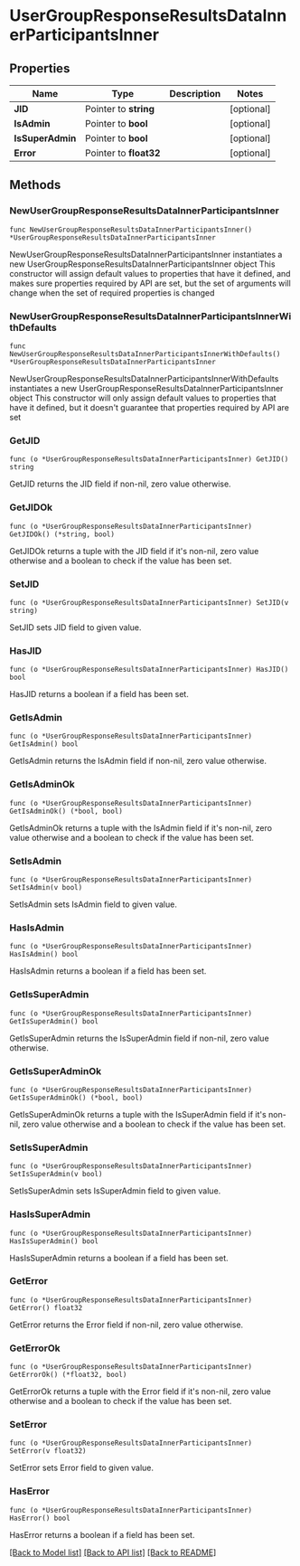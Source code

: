 # UserGroupResponseResultsDataInnerParticipantsInner

## Properties

Name | Type | Description | Notes
------------ | ------------- | ------------- | -------------
**JID** | Pointer to **string** |  | [optional] 
**IsAdmin** | Pointer to **bool** |  | [optional] 
**IsSuperAdmin** | Pointer to **bool** |  | [optional] 
**Error** | Pointer to **float32** |  | [optional] 

## Methods

### NewUserGroupResponseResultsDataInnerParticipantsInner

`func NewUserGroupResponseResultsDataInnerParticipantsInner() *UserGroupResponseResultsDataInnerParticipantsInner`

NewUserGroupResponseResultsDataInnerParticipantsInner instantiates a new UserGroupResponseResultsDataInnerParticipantsInner object
This constructor will assign default values to properties that have it defined,
and makes sure properties required by API are set, but the set of arguments
will change when the set of required properties is changed

### NewUserGroupResponseResultsDataInnerParticipantsInnerWithDefaults

`func NewUserGroupResponseResultsDataInnerParticipantsInnerWithDefaults() *UserGroupResponseResultsDataInnerParticipantsInner`

NewUserGroupResponseResultsDataInnerParticipantsInnerWithDefaults instantiates a new UserGroupResponseResultsDataInnerParticipantsInner object
This constructor will only assign default values to properties that have it defined,
but it doesn't guarantee that properties required by API are set

### GetJID

`func (o *UserGroupResponseResultsDataInnerParticipantsInner) GetJID() string`

GetJID returns the JID field if non-nil, zero value otherwise.

### GetJIDOk

`func (o *UserGroupResponseResultsDataInnerParticipantsInner) GetJIDOk() (*string, bool)`

GetJIDOk returns a tuple with the JID field if it's non-nil, zero value otherwise
and a boolean to check if the value has been set.

### SetJID

`func (o *UserGroupResponseResultsDataInnerParticipantsInner) SetJID(v string)`

SetJID sets JID field to given value.

### HasJID

`func (o *UserGroupResponseResultsDataInnerParticipantsInner) HasJID() bool`

HasJID returns a boolean if a field has been set.

### GetIsAdmin

`func (o *UserGroupResponseResultsDataInnerParticipantsInner) GetIsAdmin() bool`

GetIsAdmin returns the IsAdmin field if non-nil, zero value otherwise.

### GetIsAdminOk

`func (o *UserGroupResponseResultsDataInnerParticipantsInner) GetIsAdminOk() (*bool, bool)`

GetIsAdminOk returns a tuple with the IsAdmin field if it's non-nil, zero value otherwise
and a boolean to check if the value has been set.

### SetIsAdmin

`func (o *UserGroupResponseResultsDataInnerParticipantsInner) SetIsAdmin(v bool)`

SetIsAdmin sets IsAdmin field to given value.

### HasIsAdmin

`func (o *UserGroupResponseResultsDataInnerParticipantsInner) HasIsAdmin() bool`

HasIsAdmin returns a boolean if a field has been set.

### GetIsSuperAdmin

`func (o *UserGroupResponseResultsDataInnerParticipantsInner) GetIsSuperAdmin() bool`

GetIsSuperAdmin returns the IsSuperAdmin field if non-nil, zero value otherwise.

### GetIsSuperAdminOk

`func (o *UserGroupResponseResultsDataInnerParticipantsInner) GetIsSuperAdminOk() (*bool, bool)`

GetIsSuperAdminOk returns a tuple with the IsSuperAdmin field if it's non-nil, zero value otherwise
and a boolean to check if the value has been set.

### SetIsSuperAdmin

`func (o *UserGroupResponseResultsDataInnerParticipantsInner) SetIsSuperAdmin(v bool)`

SetIsSuperAdmin sets IsSuperAdmin field to given value.

### HasIsSuperAdmin

`func (o *UserGroupResponseResultsDataInnerParticipantsInner) HasIsSuperAdmin() bool`

HasIsSuperAdmin returns a boolean if a field has been set.

### GetError

`func (o *UserGroupResponseResultsDataInnerParticipantsInner) GetError() float32`

GetError returns the Error field if non-nil, zero value otherwise.

### GetErrorOk

`func (o *UserGroupResponseResultsDataInnerParticipantsInner) GetErrorOk() (*float32, bool)`

GetErrorOk returns a tuple with the Error field if it's non-nil, zero value otherwise
and a boolean to check if the value has been set.

### SetError

`func (o *UserGroupResponseResultsDataInnerParticipantsInner) SetError(v float32)`

SetError sets Error field to given value.

### HasError

`func (o *UserGroupResponseResultsDataInnerParticipantsInner) HasError() bool`

HasError returns a boolean if a field has been set.


[[Back to Model list]](../README.md#documentation-for-models) [[Back to API list]](../README.md#documentation-for-api-endpoints) [[Back to README]](../README.md)


